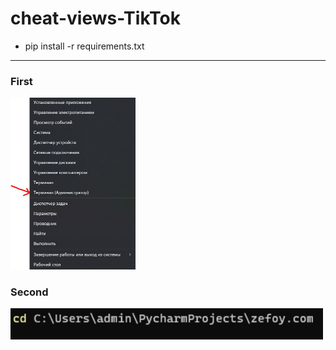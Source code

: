 # cheat-views-TikTok

+ pip install -r requirements.txt

___

<h3>First</h3>
<p>
<img width="200" src="assets/admin.png"/>
</p>

<h3>Second</h3>
<p>
<img width="500" src="assets/cd.png"/>
</p>
